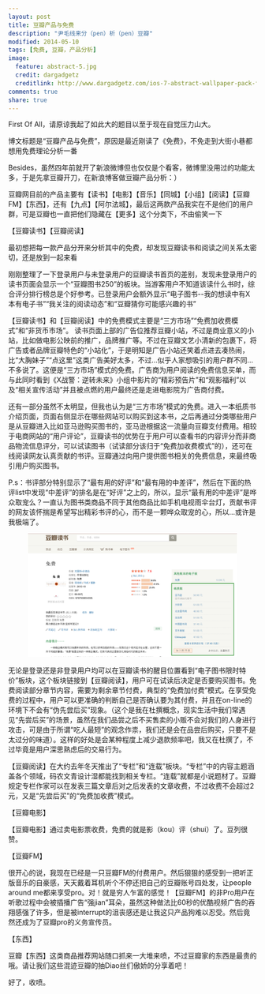 ```yaml
---
layout: post
title: 豆瓣产品与免费
description: "尹毛线来分（pen）析（pen）豆瓣"
modified: 2014-05-10
tags: [免费, 豆瓣，产品分析]
image:
  feature: abstract-5.jpg
  credit: dargadgetz
  creditlink: http://www.dargadgetz.com/ios-7-abstract-wallpaper-pack-for-iphone-5-and-ipod-touch-retina/
comments: true
share: true
---
```


First Of All，请原谅我起了如此大的题目以至于现在自觉压力山大。

博文标题是“豆瓣产品与免费”，原因是最近刚读了《免费》，不免走到大街小巷都想用免费理论分析一番

Besides，虽然四年前就开了新浪微博但也仅仅是个看客，微博里没用过的功能太多，于是先拿豆瓣开刀，在新浪博客做豆瓣产品分析：）

豆瓣网目前的产品主要有【读书】【电影】【音乐】【同城】【小组】【阅读】【豆瓣FM】【东西】，还有【九点】【阿尔法城】，最后这两款产品我实在不是他们的用户群，可是豆瓣也一直把他们隐藏在【更多】这个分类下，不由偷笑一下

【豆瓣读书】【豆瓣阅读】

最初想把每一款产品分开来分析其中的免费，却发现豆瓣读书和阅读之间关系太密切，还是放到一起来看

刚刚整理了一下登录用户与未登录用户的豆瓣读书首页的差别，发现未登录用户的读书页面会显示一个“豆瓣图书250”的板块。当游客用户不知道该读什么书时，综合评分排行榜总是个好参考。已登录用户会额外显示“电子图书--我的想读中有X本有电子书”“我关注的阅读动态”和“豆瓣猜你可能感兴趣的书”

【豆瓣读书】和【豆瓣阅读】中的免费模式主要是“三方市场”“免费加收费模式”和“非货币市场”。
读书页面上部的广告位推荐豆瓣小站，不过是商业意义的小站，比如做电影公映前的推广，品牌推广等。不过在豆瓣文艺小清新的包裹下，将广告或者品牌豆瓣特色的“小站化”，于是明知是广告小站还笑着点进去凑热闹，比“大胸妹子”“点这里”这类广告美好太多，不过...似乎人家想吸引的用户群不同...不多说了。这便是“三方市场”模式的免费。广告商为用户阅读的免费信息买单，而与此同时看到《X战警：逆转未来》小组中影片的“精彩预告片”和“观影福利”以及“相关宣传活动”并且被点燃的用户最终还是走进电影院为广告商付费。

还有一部分虽然不太明显，但我也认为是“三方市场”模式的免费。进入一本纸质书介绍页面，页面右侧显示在哪些网站可以购买到这本书，之后再通过分类哪些用户是从豆瓣进入比如亚马逊购买图书的，亚马逊根据这一流量向豆瓣支付费用。相较于电商网站的“用户评论”，豆瓣读书的优势在于用户可以查看书的内容评分而非商品物流信息评分，可以试读图书（试读部分该归于“免费加收费模式”的），还可在线阅读网友认真贡献的书评。豆瓣通过向用户提供图书相关的免费信息，来最终吸引用户购买图书。

P.s：书评部分特别显示了“最有用的好评”和“最有用的中差评”，然后在下面的热评list中发现“中差评”的排名是在“好评”之上的，所以，显示“最有用的中差评”是哗众取宠么？一直认为图书类商品不同于其他商品比如手机电视雨伞台灯，贡献书评的网友该怀揣是希望写出精彩书评的心，而不是一颗哗众取宠的心，所以...或许是我极端了。

<figure>
	<a href="/images/blog/douban.png"><img src="/images/blog/douban.png" alt=""></a>
<!--
	<figcaption><a href="/images/my-first-work-overtime.jpg" title="My first work overtime experience"></a>At last,贴张图纪念下第一次加班。</figcaption>
-->
</figure>



无论是登录还是非登录用户均可以在豆瓣读书的醒目位置看到“电子图书限时特价”板块，这个板块链接到【豆瓣阅读】，用户可在试读后决定是否要购买图书。免费阅读部分章节内容，需要为剩余章节付费，典型的“免费加付费”模式。在享受免费的过程中，用户可以更准确的判断自己是否确认要为其付费，并且在on-line的环境下不会有“伪先尝后买”现象。（这个是我在杜撰概念，现实生活中我们常遇见“先尝后买”的场景，虽然在我们品尝之后不买售卖的小贩不会对我们的人身进行攻击，可是由于所谓“吃人最短”的观念作祟，我们还是会在品尝后购买，只要不是太过分的味道）。这样的好处是会某种程度上减少退款频率吧，我又在杜撰了，不过毕竟是用户深思熟虑后的交易行为。

【豆瓣阅读】在大约去年冬天推出了“专栏”和“连载”板块。“专栏”中的内容主题涵盖各个领域，码农文青设计湿都能找到相关专栏。“连载”就都是小说题材了。豆瓣规定专栏作家可以在发表三篇文章后对之后发表的文章收费，不过收费不会超过2元，又是“先尝后买”的“免费加收费”模式。

【豆瓣电影】

【豆瓣电影】通过卖电影票收费，免费的就是影（kou）评（shui）了。豆列很赞。

【豆瓣FM】

很开心的说，我现在已经是一只豆瓣FM的付费用户。然后狠狠的感受到一把听正版音乐的自豪感，天天戴着耳机听个不停还把自己的豆瓣账号四处发，让people around me都来享受pro。对！就是穷人乍富的感觉！【豆瓣FM】的非Pro用户在听歌过程中会被插播广告“强jian”耳朵，虽然这种做法比60秒的优酷视频广告的吞翔感强了许多，但是被interrupt的沮丧感还是让我这只产品狗难以忍受。然后竟然还成为了豆瓣pro的义务宣传员。

【东西】

豆瓣【东西】这类商品推荐网站随口抓来一大堆来喷，不过豆瓣家的东西是最贵的哦。请让我们这些混迹豆瓣的抽Diao丝们傲娇的分享着吧！

 

好了，收喷。

